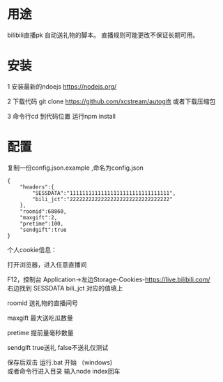 # 用途

bilibili直播pk 自动送礼物的脚本。
直播规则可能更改不保证长期可用。

# 安装

1 安装最新的ndoejs https://nodejs.org/

2 下载代码 git clone https://github.com/xcstream/autogift 或者下载压缩包

3 命令行cd 到代码位置 运行npm install

# 配置

复制一份config.json.example ,命名为config.json

    {
        "headers":{
            "SESSDATA":"11111111111111111111111111111111",
            "bili_jct":"22222222222222222222222222222222"
        },
        "roomid":68860,
        "maxgift":2,
        "pretime":100,
        "sendgift":true
    }

个人cookie信息：

打开浏览器，进入任意直播间

F12，控制台 Application->左边Storage-Cookies-https://live.bilibili.com/  
右边找到 SESSDATA  bili_jct 对应的值填上


roomid 送礼物的直播间号

maxgift 最大送吃瓜数量

pretime 提前量毫秒数量

sendgift  true送礼 false不送礼仅测试

保存后双击 运行.bat 开始 （windows)  
或者命令行进入目录 输入node index回车